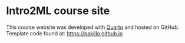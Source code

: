 # Intro2ML course site

This course website was developed with [Quarto](https://quarto.org) and hosted on GitHub. Template code found at: https://pakillo.github.io
